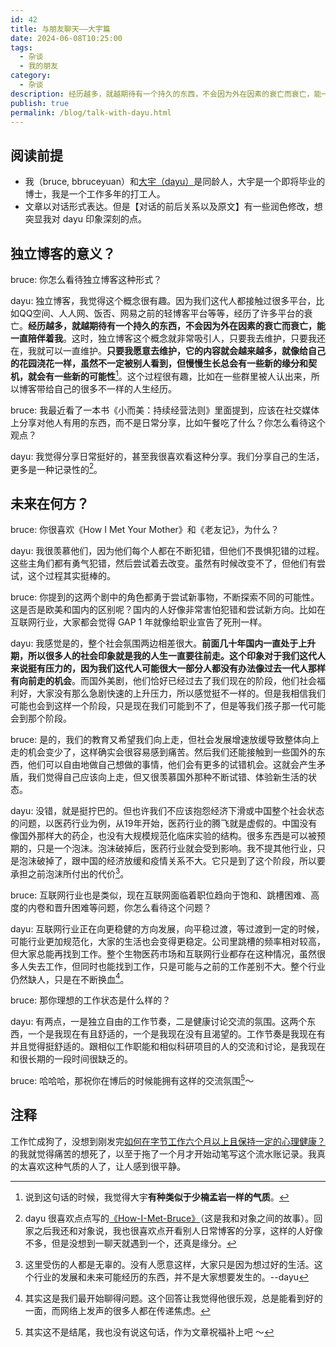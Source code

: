 ```yaml
---
id: 42
title: 与朋友聊天——大宇篇
date: 2024-06-08T10:25:00
tags:
  - 杂谈
  - 我的朋友
category:
  - 杂谈
description: 经历越多，就越期待有一个持久的东西，不会因为外在因素的衰亡而衰亡，能一直陪伴着我。--dayu
publish: true
permalink: /blog/talk-with-dayu.html
---
```


## 阅读前提

- 我（bruce, bbruceyuan）和[大宇（dayu）](https://anotherdayu.com)是同龄人，大宇是一个即将毕业的博士，我是一个工作多年的打工人。
- 文章以对话形式表达。但是【对话的前后关系以及原文】有一些润色修改，想突显我对 dayu 印象深刻的点。

## 独立博客的意义？

bruce: 你怎么看待独立博客这种形式？

dayu: 独立博客，我觉得这个概念很有趣。因为我们这代人都接触过很多平台，比如QQ空间、人人网、饭否、网易之前的轻博客平台等等，经历了许多平台的衰亡。**经历越多，就越期待有一个持久的东西，不会因为外在因素的衰亡而衰亡，能一直陪伴着我**。这时，独立博客这个概念就非常吸引人，只要我去维护，只要我还在，我就可以一直维护。**只要我愿意去维护，它的内容就会越来越多，就像给自己的花园浇花一样，虽然不一定被别人看到，但慢慢生长总会有一些新的缘分和契机，就会有一些新的可能性**[^1]。这个过程很有趣，比如在一些群里被人认出来，所以博客带给自己的很多不一样的人生经历。

<!-- more -->

bruce: 我最近看了一本书《小而美：持续经营法则》里面提到，应该在社交媒体上分享对他人有用的东西，而不是日常分享，比如午餐吃了什么？你怎么看待这个观点？

dayu: 我觉得分享日常挺好的，甚至我很喜欢看这种分享。我们分享自己的生活，更多是一种记录性的[^2]。

## 未来在何方？

bruce: 你很喜欢《How I Met Your Mother》和《老友记》，为什么？

dayu: 我很羡慕他们，因为他们每个人都在不断犯错，但他们不畏惧犯错的过程。这些主角们都有勇气犯错，然后尝试着去改变。虽然有时候改变不了，但他们有尝试，这个过程其实挺棒的。

bruce: 你提到的这两个剧中的角色都勇于尝试新事物，不断探索不同的可能性。这是否是欧美和国内的区别呢？国内的人好像非常害怕犯错和尝试新方向。比如在互联网行业，大家都会觉得 GAP 1 年就像给职业宣告了死刑一样。

dayu: 我感觉是的，整个社会氛围两边相差很大。**前面几十年国内一直处于上升期，所以很多人的社会印象就是我的人生一直要往前走。这个印象对于我们这代人来说挺有压力的，因为我们这代人可能很大一部分人都没有办法像过去一代人那样有向前走的机会**。而国外美剧，他们恰好已经过去了我们现在的阶段，他们社会福利好，大家没有那么急剧快速的上升压力，所以感觉挺不一样的。但是我相信我们可能也会到这样一个阶段，只是现在我们可能到不了，但是等我们孩子那一代可能会到那个阶段。

bruce: 是的，我们的教育又希望我们向上走，但社会发展增速放缓导致整体向上走的机会变少了，这样确实会很容易感到痛苦。然后我们还能接触到一些国外的东西，他们可以自由地做自己想做的事情，他们会有更多的试错机会。这就会产生矛盾，我们觉得自己应该向上走，但又很羡慕国外那种不断试错、体验新生活的状态。

dayu: 没错，就是挺拧巴的。但也许我们不应该抱怨经济下滑或中国整个社会状态的问题，以医药行业为例，从19年开始，医药行业的腾飞就是虚假的。中国没有像国外那样大的药企，也没有大规模规范化临床实验的结构。很多东西是可以被预期的，只是一个泡沫。泡沫破掉后，医药行业就会受到影响。我不提其他行业，只是泡沫破掉了，跟中国的经济放缓和疫情关系不大。它只是到了这个阶段，所以要承担之前泡沫所付出的代价[^3]。

bruce: 互联网行业也是类似，现在互联网面临着职位趋向于饱和、跳槽困难、高度的内卷和晋升困难等问题，你怎么看待这个问题？

dayu: 互联网行业正在向更稳健的方向发展，向平稳过渡，等过渡到一定的时候，可能行业更加规范化，大家的生活也会变得更稳定。公司里跳槽的频率相对较高，但大家总能再找到工作。整个生物医药市场和互联网行业都存在这种情况，虽然很多人失去工作，但同时也能找到工作，只是可能与之前的工作差别不大。整个行业仍然缺人，只是在不断换血[^4]。

bruce: 那你理想的工作状态是什么样的？

dayu: 有两点，一是独立自由的工作节奏，二是健康讨论交流的氛围。这两个东西，一个是我现在有且舒适的，一个是我现在没有且渴望的。工作节奏是我现在有并且觉得挺舒适的。跟相似工作职能和相似科研项目的人的交流和讨论，是我现在和很长期的一段时间很缺乏的。

bruce: 哈哈哈，那祝你在博后的时候能拥有这样的交流氛围[^5]～

## 注释

工作忙成狗了，没想到刚发完[如何在字节工作六个月以上且保持一定的心理健康？](/blog/how-to-keep-mental-health-working-in-bytedance.html)的我就觉得痛苦的想死了，以至于拖了一个月才开始动笔写这个流水账记录。我真的太喜欢这种气质的人了，让人感到很平静。

[^1]: 说到这句话的时候，我觉得大宇**有种类似于少楠孟岩一样的气质**。

[^2]: dayu 很喜欢点点写的[《How-I-Met-Bruce》](/blog/how-i-met-bruce.html)（这是我和对象之间的故事）。回家之后我还和对象说，我也很喜欢点开看别人日常博客的分享，这样的人好像不多，但是没想到一聊天就遇到一个，还真是缘分。

[^3]: 这里受伤的人都是无辜的。没有人愿意这样，大家只是因为想过好的生活。这个行业的发展和未来可能经历的东西，并不是大家想要发生的。--dayu

[^4]: 其实这是我们最开始聊得问题。这个回答让我觉得他很乐观，总是能看到好的一面，而网络上发声的很多人都在传递焦虑。

[^5]: 其实这不是结尾，我也没有说这句话，作为文章祝福补上吧 ～
